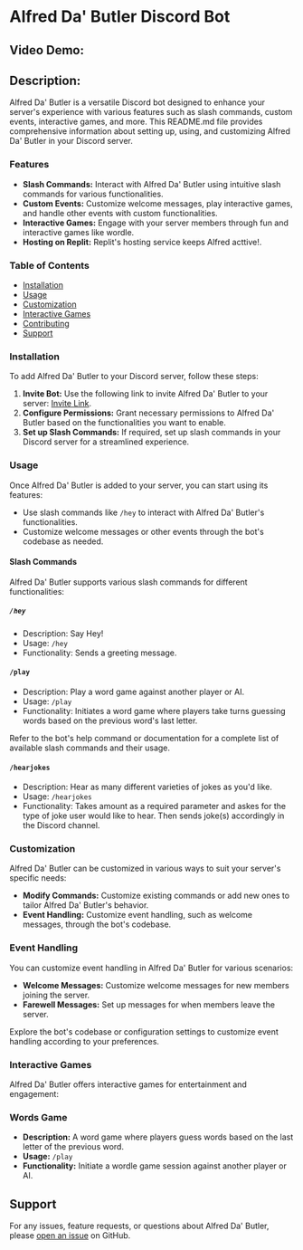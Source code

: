 # Alfred Da' Butler Discord Bot
## Video Demo:
## Description:

Alfred Da' Butler is a versatile Discord bot designed to enhance your server's experience with various features such as slash commands, custom events, interactive games, and more. This README.md file provides comprehensive information about setting up, using, and customizing Alfred Da' Butler in your Discord server.

### Features

- **Slash Commands:** Interact with Alfred Da' Butler using intuitive slash commands for various functionalities.
- **Custom Events:** Customize welcome messages, play interactive games, and handle other events with custom functionalities.
- **Interactive Games:** Engage with your server members through fun and interactive games like wordle.
- **Hosting on Replit:** Replit's hosting service keeps Alfred acttive!.

### Table of Contents

- [Installation](#installation)
- [Usage](#usage)
- [Customization](#customization)
- [Interactive Games](#interactive-games)
- [Contributing](#contributing)
- [Support](#support)

### Installation

To add Alfred Da' Butler to your Discord server, follow these steps:

1. **Invite Bot:** Use the following link to invite Alfred Da' Butler to your server: [Invite Link](https://discord.com/oauth2/authorize?client_id=1227691069853139015).
2. **Configure Permissions:** Grant necessary permissions to Alfred Da' Butler based on the functionalities you want to enable.
3. **Set up Slash Commands:** If required, set up slash commands in your Discord server for a streamlined experience.

### Usage

Once Alfred Da' Butler is added to your server, you can start using its features:

- Use slash commands like `/hey` to interact with Alfred Da' Butler's functionalities.
- Customize welcome messages or other events through the bot's codebase as needed.

#### Slash Commands

Alfred Da' Butler supports various slash commands for different functionalities:

##### `/hey`

- Description: Say Hey!
- Usage: `/hey`
- Functionality: Sends a greeting message.

#### `/play`

- Description: Play a word game against another player or AI.
- Usage: `/play`
- Functionality: Initiates a word game where players take turns guessing words based on the previous word's last letter.

Refer to the bot's help command or documentation for a complete list of available slash commands and their usage.

#### `/hearjokes`
- Description: Hear as many different varieties of jokes as you'd like.
- Usage: `/hearjokes`
- Functionality: Takes amount as a required parameter and askes for the type of joke user would like to hear. Then sends joke(s) accordingly in the Discord channel.

### Customization

Alfred Da' Butler can be customized in various ways to suit your server's specific needs:

- **Modify Commands:** Customize existing commands or add new ones to tailor Alfred Da' Butler's behavior.
- **Event Handling:** Customize event handling, such as welcome messages, through the bot's codebase.

### Event Handling

You can customize event handling in Alfred Da' Butler for various scenarios:

- **Welcome Messages:** Customize welcome messages for new members joining the server.
- **Farewell Messages:** Set up messages for when members leave the server.

Explore the bot's codebase or configuration settings to customize event handling according to your preferences.

### Interactive Games

Alfred Da' Butler offers interactive games for entertainment and engagement:

### Words Game

- **Description:** A word game where players guess words based on the last letter of the previous word.
- **Usage:** `/play`
- **Functionality:** Initiate a wordle game session against another player or AI.

## Support

For any issues, feature requests, or questions about Alfred Da' Butler, please [open an issue](link-to-issues) on GitHub.
